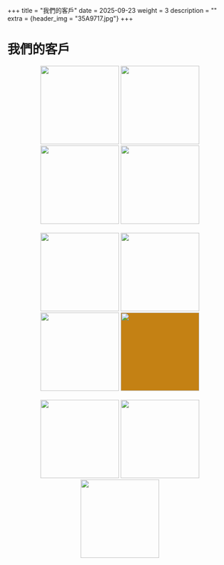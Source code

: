 +++
title = "我們的客戶"
date = 2025-09-23
weight = 3
description = ""
extra = {header_img = "35A9717.jpg"}
+++

# 我們的客戶

<div style="text-align: center;">
  <img class="customers" src="/logo/freeman.jpg" style="width: 176px;" onclick="javascript:window.open('https://www.facebook.com/OFTGRIDER.BrewingProject/')" />
  <img class="customers" src="https://images.squarespace-cdn.com/content/v1/5ebe3698a7f0c25a15e98dfb/1591776392157-DWI8DLW3FR0RM2WN4Y8D/%E8%94%A1%E6%B0%8F%E9%87%80%E9%85%92%E7%9A%84LOGO-02.png" style="width: 176px;" onclick="javascript:window.open('https://www.tsaisactualbrewing.net/')" />
  <img class="customers" src="/logo/jim-and-dads.png" style="width: 176px;" onclick="javascript:window.open('https://janddbrewing.com/')" />
  <img class="customers" src="https://images.squarespace-cdn.com/content/v1/650bec5b0dbd9f01e8b5fda2/87200d0f-e1e0-4f09-8081-249d2e8e3ecc/Flow_Brewing.png?format=300w" style="width: 176px;" onclick="javascript:window.open('https://www.flowbrewing.beer/')" />
</div>

<br>

<div style="text-align: center;">
  <img class="customers" src="https://images.squarespace-cdn.com/content/v1/5acf1ce45b409bc0776e8234/1530427484304-SAF7V7JD2JIMOU5K5OE3/sambar_symbol-02.png?format=300w" style="width: 176px;" onclick="javascript:window.open('https://www.sambarbeer.com/')" />
  <img class="customers" src="/logo/UH-logo-lockup-horizontal-B.png" style="width: 176px;" onclick="javascript:window.open('https://www.uglyhalfbeer.com/')" />
  <img class="customers" src="https://headbrewers.com.tw/wp-content/uploads/2023/12/2022%E5%95%A4%E9%85%92%E9%A0%AD%E6%96%B0%E7%89%88logo_%E5%85%A8%E5%BD%A9_%E6%A9%AB%E5%BC%8F-1-1536x512.png" style="width: 176px;" onclick="javascript:window.open('https://headbrewers.com.tw/')" />
  <img class="customers" src="https://i0.wp.com/www.legendbrewery.com/wp-content/uploads/2023/09/legend-logo-05.png?resize=300" style="width: 176px; background-color: #C48114" onclick="javascript:window.open('https://www.legendbrewery.com/')" />
</div>

<br>

<div style="text-align: center;">
  <img class="customers" src="/logo/ZM.jpg" style="width: 176px;" onclick="javascript:window.open('https://www.zhangmen.co/')" />
  <img class="customers" src="https://www.dbbrewery.com/userfiles/dbbrewery.phpshop.com.tw/files/20240717093730120.png" style="width: 176px;" onclick="javascript:window.open('https://www.dbbrewery.com/')" />
  <img class="customers" src="/logo/han-beer.png" style="width: 176px;" onclick="javascript:window.open('https://www.facebook.com/HanBeer.e.o/')" />
</div>

<br>
